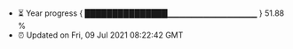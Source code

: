 - ⏳ Year progress { ███████████████▁▁▁▁▁▁▁▁▁▁▁▁▁▁▁ } 51.88 %
- ⏰ Updated on Fri, 09 Jul 2021 08:22:42 GMT

